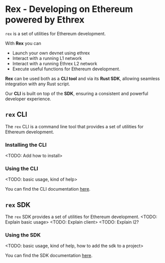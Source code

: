 # Rex - Developing on Ethereum powered by Ethrex

`rex` is a set of utilities for Ethereum development.

With **Rex** you can
- Launch your own devnet using ethrex
- Interact with a running L1 network
- Interact with a running Ethrex L2 network
- Execute useful functions for Ethereum development.

**Rex** can be used both as a **CLI tool** and via its **Rust SDK**, allowing seamless integration with any Rust script.

Our **CLI** is built on top of the **SDK**, ensuring a consistent and powerful developer experience.

## `rex` CLI

The `rex` CLI is a command line tool that provides a set of utilities for Ethereum development.

### Installing the CLI

<TODO: Add how to install>

### Using the CLI
<TODO: basic usage, kind of help>

You can find the CLI documentation [here](cli/README.md).

## `rex` SDK

The `rex` SDK provides a set of utilities for Ethereum development.
<TODO: Explain basic usage>
<TODO: Explain client>
<TODO: Explain l2?

### Using the SDK
<TODO: basic usage, kind of help, how to add the sdk to a project>

You can find the SDK documentation [here](sdk/README.md).



 

